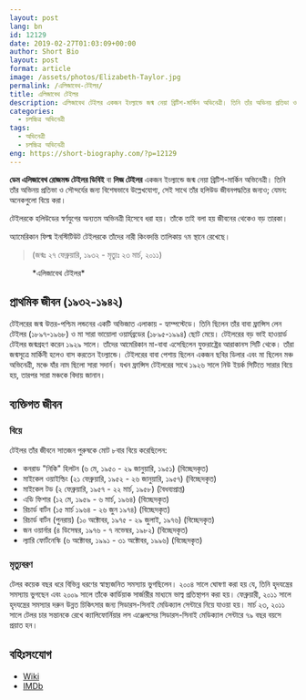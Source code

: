 ```yaml
---
layout: post
lang: bn
id: 12129
date: 2019-02-27T01:03:09+00:00
author: Short Bio
layout: post
format: article
image: /assets/photos/Elizabeth-Taylor.jpg
permalink: /এলিজাবেথ-টেইলর/
title: এলিজাবেথ টেইলর
description: এলিজাবেথ টেইলর একজন ইংল্যান্ডে জন্ম নেয়া ব্রিটিশ-মার্কিন অভিনেত্রী। তিনি তাঁর অভিনয় প্রতিভা ও সৌন্দর্যের জন্য বিশেষভাবে উল্লেখযোগ্য। 
categories:
  - চলচ্চিত্র অভিনেত্রী
tags:
  - অভিনেত্রী
  - চলচ্চিত্র অভিনেত্রী
eng: https://short-biography.com/?p=12129
---
```


__ডেম এলিজাবেথ রোজমন্ড টেইলর ডিবিই__ বা **লিজ টেইলর** একজন ইংল্যান্ডে জন্ম নেয়া ব্রিটিশ-মার্কিন অভিনেত্রী। তিনি তাঁর অভিনয় প্রতিভা ও সৌন্দর্যের জন্য বিশেষভাবে উল্লেখযোগ্য, সেই সাথে তাঁর হলিউড জীবনপদ্ধতির জন্যও; যেমন: অনেকগুলো বিয়ে করা। 

টেইলরকে হলিউডের স্বর্ণযুগের অন্যতম অভিনত্রী হিসেবে ধরা হয়। তাঁকে তাই বলা হয় জীবনের থেকেও বড় তারকা।

অ্যামেরিকান ফিল্ম ইনস্টিটিউট টেইলরকে তাঁদের নারী কিংবদন্তি তালিকায় ৭ম স্থানে রেখেছে।

> (জন্মঃ ২৭ ফেব্রুয়ারি, ১৯৩২ - মৃত্যুঃ ২৩ মার্চ, ২০১১)

<figure>
<amp-img src="https://short-biography.com/wp-content/uploads/elizabeth-taylor/Elizabeth-Taylor.jpg" alt="এলিজাবেথ টেইলর" width="600" height="600" layout="responsive">
</amp-img>
<figcaption>*এলিজাবেথ টেইলর* 
</figcaption>
</figure>


## প্রাথমিক জীবন (১৯৩২-১৯৪২)

টেইলরের জন্ম উত্তর-পশ্চিম লন্ডনের একটি অভিজাত এলাকায় - হ্যাম্পস্টেডে। তিনি ছিলেন তাঁর বাবা ফ্রান্সিস লেন টেইলর (১৮৯৭-১৯৬৮) ও মা সারা ভায়োলা ওয়ার্মব্রডের (১৮৯৫-১৯৯৪) ছোট মেয়ে। টেইলরের বড় ভাই হাওয়ার্ড টেইলর জন্মগ্রহণ করেন ১৯২৯ সালে। তাঁদের আমেরিকান মা-বাবা এসেছিলেন যুক্তরাষ্ট্রের আরাকানস সিটি থেকে। তাঁরা জন্মসূত্রে মার্কিনী হলেও বাস করতেন ইংল্যান্ডে। টেইলরের বাবা পেশায় ছিলেন একজন ছবির ডিলার এবং মা ছিলেন মঞ্চ অভিনেত্রী, মঞ্চে যাঁর নাম ছিলো সারা সদার্ন। যখন ফ্রান্সিস টেইলরের সাথে ১৯২৬ সালে নিউ ইয়র্ক সিটিতে সারার বিয়ে হয়, তারপর সারা মঞ্চকে বিদায় জানান।

## ব্যক্তিগত জীবন

### বিয়ে

টেইলর তাঁর জীবনে সাতজন পুরুষকে মোট ৮বার বিয়ে করেছিলেন:


* কনরাড "নিকি" হিলটন (৬ মে, ১৯৫০ - ২৯ জানুয়ারি, ১৯৫১) (বিচ্ছেদকৃত)
* মাইকেল ওয়াইল্ডিং (২১ ফেব্রুয়ারি, ১৯৫২ - ২৬ জানুয়ারি, ১৯৫৭) (বিচ্ছেদকৃত)
* মাইকেল টড (২ ফেব্রুয়ারি, ১৯৫৭ - ২২ মার্চ, ১৯৫৮) (বৈধব্যপ্রাপ্ত)
* এডি ফিশার (১২ মে, ১৯৫৯ - ৬ মার্চ, ১৯৬৪) (বিচ্ছেদকৃত)
* রিচার্ড বার্টন (১৫ মার্চ ১৯৬৪ - ২৬ জুন ১৯৭৪) (বিচ্ছেদকৃত)
* রিচার্ড বার্টন (পুনরায়) (১০ অক্টোবর, ১৯৭৫ - ২৯ জুলাই, ১৯৭৬) (বিচ্ছেদকৃত)
* জন ওয়ার্নার (৪ ডিসেম্বর, ১৯৭৬ - ৭ নভেম্বর, ১৯৮২) (বিচ্ছেদকৃত)
* ল্যারি ফোর্টনেস্কি (৬ অক্টোবর, ১৯৯১ - ৩১ অক্টোবর, ১৯৯৬) (বিচ্ছেদকৃত)

### মৃত্যুবরণ
টেলর কয়েক বছর ধরে বিভিন্ন ধরণের স্বাস্থ্যজনিত সমস্যায় ভুগছিলেন। ২০০৪ সালে ঘোষণা করা হয় যে, তিনি হৃদযন্ত্রের সমস্যায় ভুগছেন এবং ২০০৯ সালে তাঁকে কার্ডিয়াক সার্জারীর মাধ্যমে ভাল্ব প্রতিস্থাপন করা হয়। ফেব্রুয়ারী, ২০১১ সালে হৃদযন্ত্রের সমস্যার দরুন উন্নত চিকিৎসার জন্য সিডারস-সিনাই মেডিক্যাল সেন্টারে নিয়ে যাওয়া হয়। মার্চ ২৩, ২০১১ সালে টেলর চার সন্তানকে রেখে ক্যালিফোর্নিয়ার লস এঞ্জেলসের সিডারস-সিনাই মেডিক্যাল সেন্টারে ৭৯ বছর বয়সে প্রয়াত হন।

## বহিঃসংযোগ

* [Wiki][wiki-link] 
* [IMDb][imdb-link]

[wiki-link]: https://en.wikipedia.org/wiki/Elizabeth_Taylor
[imdb-link]: http://www.imdb.com/name/nm0000072/
